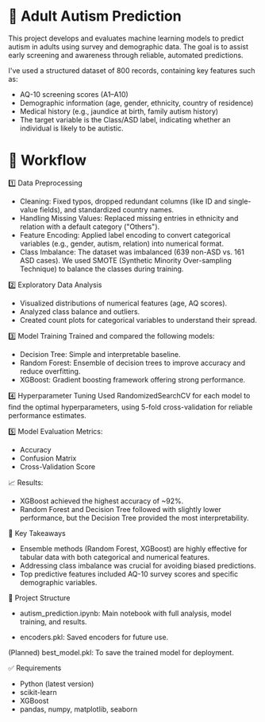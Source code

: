 # 🧠 Adult Autism Prediction
This project develops and evaluates machine learning models to predict autism in adults using survey and demographic data. The goal is to assist early screening and awareness through reliable, automated predictions.

I've used a structured dataset of 800 records, containing key features such as:

* AQ-10 screening scores (A1–A10)
* Demographic information (age, gender, ethnicity, country of residence)
* Medical history (e.g., jaundice at birth, family autism history)
* The target variable is the Class/ASD label, indicating whether an individual is likely to be autistic.

# 🔧 Workflow
1️⃣ Data Preprocessing
* Cleaning: Fixed typos, dropped redundant columns (like ID and single-value fields), and standardized country names.
* Handling Missing Values: Replaced missing entries in ethnicity and relation with a default category ("Others").
* Feature Encoding: Applied label encoding to convert categorical variables (e.g., gender, autism, relation) into numerical format.
* Class Imbalance: The dataset was imbalanced (639 non-ASD vs. 161 ASD cases). We used SMOTE (Synthetic Minority Over-sampling Technique) to balance the classes during training.

2️⃣ Exploratory Data Analysis
* Visualized distributions of numerical features (age, AQ scores).
* Analyzed class balance and outliers.
* Created count plots for categorical variables to understand their spread.

3️⃣ Model Training
Trained and compared the following models:

* Decision Tree: Simple and interpretable baseline.
* Random Forest: Ensemble of decision trees to improve accuracy and reduce overfitting.
* XGBoost: Gradient boosting framework offering strong performance.

4️⃣ Hyperparameter Tuning
Used RandomizedSearchCV for each model to find the optimal hyperparameters, using 5-fold cross-validation for reliable performance estimates.

5️⃣ Model Evaluation
Metrics:

* Accuracy
* Confusion Matrix
* Cross-Validation Score

📈 Results:

* XGBoost achieved the highest accuracy of ~92%.
* Random Forest and Decision Tree followed with slightly lower performance, but the Decision Tree provided the most interpretability.

🔑 Key Takeaways
* Ensemble methods (Random Forest, XGBoost) are highly effective for tabular data with both categorical and numerical features.
* Addressing class imbalance was crucial for avoiding biased predictions.
* Top predictive features included AQ-10 survey scores and specific demographic variables.

📂 Project Structure
* autism_prediction.ipynb: Main notebook with full analysis, model training, and results.

* encoders.pkl: Saved encoders for future use.

(Planned) best_model.pkl: To save the trained model for deployment.

✅ Requirements
* Python (latest version)
* scikit-learn
* XGBoost
* pandas, numpy, matplotlib, seaborn
